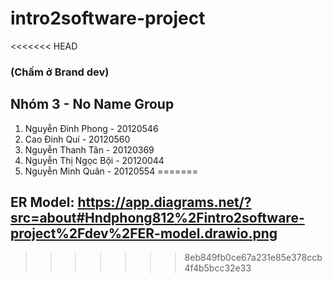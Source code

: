 # intro2software-project
<<<<<<< HEAD
### (Chấm ở Brand dev)
## Nhóm 3 - No Name Group
1. Nguyễn Đình Phong - 20120546
2. Cao Đinh Quí - 20120560
3. Nguyễn Thanh Tân - 20120369
4. Nguyễn Thị Ngọc Bội - 20120044
5. Nguyễn Minh Quân - 20120554
=======
## ER Model: https://app.diagrams.net/?src=about#Hndphong812%2Fintro2software-project%2Fdev%2FER-model.drawio.png
>>>>>>> 8eb849fb0ce67a231e85e378ccb4f4b5bcc32e33

